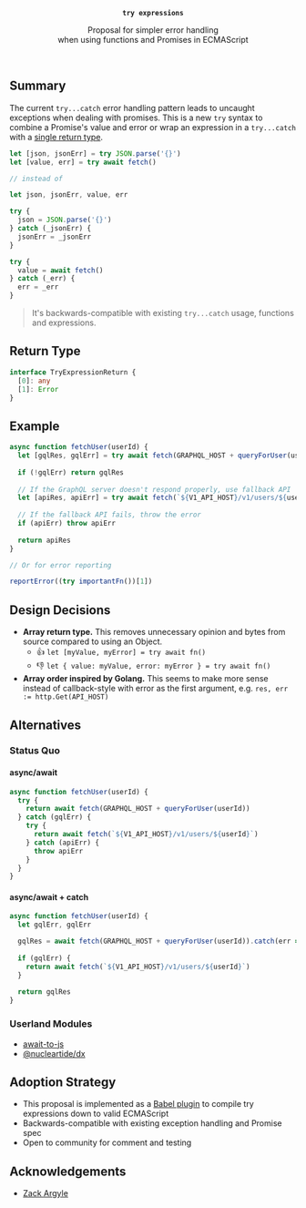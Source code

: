 <p align="center">
  <strong><code>try expressions</code></strong>
</p>

<p align="center">
  Proposal for simpler error handling<br/>
  when using functions and Promises in ECMAScript
</p>

<br/>

## Summary

The current `try...catch` error handling pattern leads to uncaught exceptions when dealing with promises. This is a new `try` syntax to combine a Promise's value and error or wrap an expression in a `try...catch` with a [single return type](#return-type).

```js
let [json, jsonErr] = try JSON.parse('{}')
let [value, err] = try await fetch()

// instead of

let json, jsonErr, value, err

try {
  json = JSON.parse('{}')
} catch (_jsonErr) {
  jsonErr = _jsonErr
}

try {
  value = await fetch()
} catch (_err) {
  err = _err
}
```

> It's backwards-compatible with existing `try...catch` usage, functions and expressions.

## Return Type

```ts
interface TryExpressionReturn {
  [0]: any
  [1]: Error
}
```

## Example

```js
async function fetchUser(userId) {
  let [gqlRes, gqlErr] = try await fetch(GRAPHQL_HOST + queryForUser(userId))
  
  if (!gqlErr) return gqlRes
  
  // If the GraphQL server doesn't respond properly, use fallback API
  let [apiRes, apiErr] = try await fetch(`${V1_API_HOST}/v1/users/${userId}`)
  
  // If the fallback API fails, throw the error
  if (apiErr) throw apiErr
  
  return apiRes
}

// Or for error reporting

reportError((try importantFn())[1])
```

## Design Decisions

- **Array return type.** This removes unnecessary opinion and bytes from source compared to using an Object.
  - 👍 `let [myValue, myError] = try await fn()`
  - 👎 `let { value: myValue, error: myError } = try await fn()`
- **Array order inspired by Golang.** This seems to make more sense instead of callback-style with error as the first argument, e.g. `res, err := http.Get(API_HOST)`

## Alternatives

### Status Quo

#### async/await

```js
async function fetchUser(userId) {
  try {
    return await fetch(GRAPHQL_HOST + queryForUser(userId))
  } catch (gqlErr) {
    try {
      return await fetch(`${V1_API_HOST}/v1/users/${userId}`)
    } catch (apiErr) {
      throw apiErr
    }
  }
}
```

#### async/await + catch

```js
async function fetchUser(userId) {
  let gqlErr, gqlErr

  gqlRes = await fetch(GRAPHQL_HOST + queryForUser(userId)).catch(err => gqlErr = err)
  
  if (gqlErr) {
    return await fetch(`${V1_API_HOST}/v1/users/${userId}`)
  }
  
  return gqlRes
}
```

### Userland Modules

- [await-to-js](https://github.com/scopsy/await-to-js)
- [@nucleartide/dx](https://github.com/nucleartide/dx)

## Adoption Strategy

- This proposal is implemented as a [Babel plugin](./packages/babel-plugin-transform-try-await) to compile try expressions down to valid ECMAScript
- Backwards-compatible with existing exception handling and Promise spec
- Open to community for comment and testing

## Acknowledgements

- [Zack Argyle](https://twitter.com/ZackArgyle/status/1078448278352482304)
